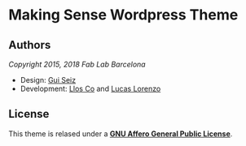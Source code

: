 Making Sense Wordpress Theme
============================

## Authors

_Copyright 2015, 2018 Fab Lab Barcelona_

* Design: [Gui Seiz](http://www.seiz.co.uk/)
* Development: [Llos Co](https://llos.co/) and [Lucas Lorenzo](https://github.com/Lucaslpena)


## License

This theme is relased under a [**GNU Affero General Public License**](https://github.com/fablabbcn/makingsense-wp-theme/blob/master/LICENSE).